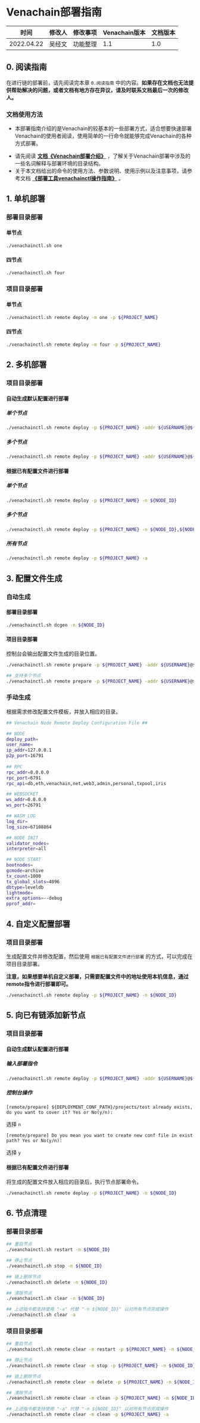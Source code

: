 # Venachain部署指南

| 时间       | 修改人 | 修改事项 | Venachain版本 | 文档版本 |
| ---------- | ------ | -------- | ------------- | -------- |
| 2022.04.22 | 吴经文 | 功能整理 | 1.1           | 1.0      |

## 0.  阅读指南

在进行链的部署前，请先阅读完本章 ``0.阅读指南`` 中的内容。**如果存在文档也无法提供帮助解决的问题，或者文档有地方存在异议，请及时联系文档最后一次的修改人。**

### 文档使用方法

- 本部署指南介绍的是Venachain的较基本的一些部署方式，适合想要快速部署Venachain的使用者阅读，使用简单的一行命令就能够完成Venachain的各种方式部署。
<!-- - 请先阅读 [**文档《Venachain环境准备》**](./Venachain环境准备.md) 配置好部署的环境。 -->
- 请先阅读 [**文档《Venachain部署介绍》**](./Venachain部署介绍.md) ，了解关于Venachain部署中涉及的一些名词解释与部署环境的目录结构。
- 关于本文档给出的命令的使用方法、参数说明、使用示例以及注意事项，请参考文档 [**《部署工具venachainctl操作指南》**](../5_tool/部署工具venachainctl操作指南.md)  。

## 1. 单机部署

### 部署目录部署

<!-- 更加灵活的单机部署方式，请见 [**文档《Venachain进阶部署文档》**](./Venachain进阶部署文档.md) 。 -->

#### 单节点

```bash
./venachainctl.sh one
```

#### 四节点

```bash
./venachainctl.sh four
```

### 项目目录部署

#### 单节点

```bash
./venachainctl.sh remote deploy -m one -p ${PROJECT_NAME}
```

#### 四节点

```bash
./venachainctl.sh remote deploy -m four -p ${PROJECT_NAME}
```

## 2. 多机部署

<!-- ### 部署目录部署 -->

<!-- 请见 [**文档《Venachain进阶部署文档》**](./Venachain进阶部署文档.md) 。 -->

### 项目目录部署

#### 自动生成默认配置进行部署

##### 单个节点

```bash
./venachainctl.sh remote deploy -p ${PROJECT_NAME} -addr ${USERNAME}@${IP_ADDR}
```

##### 多个节点

```bash
./venachainctl.sh remote deploy -p ${PROJECT_NAME} -addr ${USERNAME}@${IP_ADDR},${USERNAME}@${IP_ADDR}
```

#### 根据已有配置文件进行部署

##### 单个节点

```bash
./venachainctl.sh remote deploy -p ${PROJECT_NAME} -n ${NODE_ID}
```

##### 多个节点  

```bash
./venachainctl.sh remote deploy -p ${PROJECT_NAME} -n ${NODE_ID},${NODE_ID}
```

##### 所有节点

```bash
./venachainctl.sh remote deploy -p ${PROJECT_NAME} -a
```

## 3. 配置文件生成

### 自动生成

#### 部署目录部署

```bash
./venachainctl.sh dcgen -n ${NODE_ID}
```

#### 项目目录部署

控制台会输出配置文件生成的目录位置。

```bash
./venachainctl.sh remote prepare -p ${PROJECT_NAME} -addr ${USERNAME}@${IP_ADDR}

## 支持多个节点
./venachainctl.sh remote prepare -p ${PROJECT_NAME} -addr ${USERNAME}@${IP_ADDR},${USERNAME}@${IP_ADDR}
```

### 手动生成

根据需求修改配置文件模板，并放入相应的目录。

```bash
## Venachain Node Remote Deploy Configuration File ##

## NODE
deploy_path=
user_name=
ip_addr=127.0.0.1
p2p_port=16791
 
## RPC
rpc_addr=0.0.0.0
rpc_port=6791
rpc_api=db,eth,venachain,net,web3,admin,personal,txpool,iris

## WEBSOCKET
ws_addr=0.0.0.0
ws_port=26791

## WASM_LOG
log_dir=
log_size=67108864

## NODE INIT
validator_nodes=
interpreter=all

## NODE START
bootnodes=
gcmode=archive
tx_count=1000
tx_global_slots=4096
dbtype=leveldb
lightmode=
extra_options=--debug
pprof_addr=
```

## 4. 自定义配置部署

<!-- ### 部署目录部署 -->

<!-- 请见 [**文档《Venachain进阶部署文档》**](./Venachain进阶部署文档.md) 。 -->

### 项目目录部署

生成配置文件并修改配置，然后使用 `` 根据已有配置文件进行部署 `` 的方式，可以完成在项目目录部署。

**注意，如果想要单机自定义部署，只需要配置文件中的地址使用本机信息，通过remote指令进行部署即可。**

```bash
./venachainctl.sh remote deploy -p ${PROJECT_NAME} -n ${NODE_ID}
```

## 5. 向已有链添加新节点

<!-- ### 部署目录部署 -->

<!-- 请见 [**文档《Venachain进阶部署文档》**](./Venachain进阶部署文档.md) 。 -->

### 项目目录部署

#### 自动生成默认配置进行部署

##### 输入部署指令

```bash
./venachainctl.sh remote deploy -p ${PROJECT_NAME} -addr ${USERNAME}@${IP_ADDR}
```

##### 控制台操作

```console
[remote/prepare] ${DEPLOYMENT_CONF_PATH}/projects/test already exists, do you want to cover it? Yes or No(y/n): 
```

选择 ``n``

```console
[remote/prepare] Do you mean you want to create new conf file in exist path? Yes or No(y/n): 
```

选择 ``y``

#### 根据已有配置文件进行部署

将生成的配置文件放入相应的目录后，执行节点部署命令。

```bash
./venachainctl.sh remote deploy -p ${PROJECT_NAME} -n ${NODE_ID}
```

## 6. 节点清理

### 部署目录部署

```bash
## 重启节点
./veanchainctl.sh restart -n ${NODE_ID}

## 停止节点
./veanchainctl.sh stop -n ${NODE_ID}

## 链上删除节点
./venachainctl.sh delete -n ${NODE_ID}

## 清除节点
./veanchainctl.sh clear -n ${NODE_ID}

## 上述指令都支持使用 "-a" 代替 "-n ${NODE_ID}" 以对所有节点完成操作
./venachainctl.sh clear -a
```

### 项目目录部署

```bash
## 重启节点
./veanchainctl.sh remote clear -m restart -p ${PROJECT_NAME} -n ${NODE_ID}

## 停止节点
./veanchainctl.sh remote clear -m stop -p ${PROJECT_NAME} -n ${NODE_ID}

## 链上删除节点
./venachainctl.sh remote clear -m delete -p ${PROJECT_NAME} -n ${NODE_ID}

## 清除节点
./veanchainctl.sh remote clear -m clean -p ${PROJECT_NAME} -n ${NODE_ID}

## 上述指令都支持使用 "-a" 代替 "-n ${NODE_ID}" 以对所有节点完成操作
./venachainctl.sh remote clear -m clean -p ${PROJECT_NAME} -a
```

